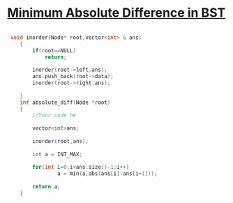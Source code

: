 <h1><a href="https://www.geeksforgeeks.org/problems/minimum-absolute-difference-in-bst-1665139652/1" target ="blank">Minimum Absolute Difference in BST</a></h1>

```cpp

 void inorder(Node* root,vector<int> & ans)
    {
        if(root==NULL)
            return;
            
        inorder(root->left,ans);
        ans.push_back(root->data);
        inorder(root->right,ans);
        
    }
    int absolute_diff(Node *root)
    {
        //Your code he
        
        vector<int>ans;
        
        inorder(root,ans);
        
        int a = INT_MAX;
        
        for(int i=0;i<ans.size()-1;i++)
                a = min(a,abs(ans[i]-ans[i+1]));
                
        return a;
    }
    
```